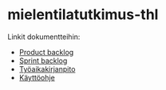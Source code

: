 # mielentilatutkimus-thl

Linkit dokumentteihin:

* [Product backlog](https://docs.google.com/spreadsheets/d/1g_P3_va9YlYGpdnrq8FU41d5oZMHb35h9sNbHyAd-OI/edit#gid=512054485)
* [Sprint backlog](https://docs.google.com/spreadsheets/d/1kkBy4tXDKeBQ4vNx6RjYenB6CSsVMmcFq5vtddrigGc/edit#gid=2080422479)
* [Työaikakirjanpito](https://docs.google.com/spreadsheets/d/1p0x6vLt4iKnx1ox4t_BIjJfagC9palWiz4syX8-ceUE/edit#gid=0)
* [Käyttöohje](https://github.com/ohtuprojekti-mielentilatutkimus-thl/mielentilatutkimus-thl/tree/main/dokumentaatio/kayttoohje.md)
